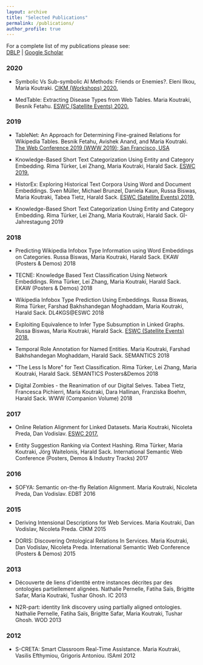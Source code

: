 ```yaml
---
layout: archive
title: "Selected Publications"
permalink: /publications/
author_profile: true
---
```


For a complete list of my publications please see:  
[DBLP](https://dblp.org/pers/k/Koutraki:Maria.html) | [Google Scholar](https://scholar.google.com/citations?hl=en&user=1XZix7MAAAAJ)

### 2020

* Symbolic Vs Sub-symbolic AI Methods: Friends or Enemies?. Eleni Ilkou, Maria Koutraki. [CIKM (Workshops) 2020.](https://www.cikm2020.org/)

* MedTable: Extracting Disease Types from Web Tables. Maria Koutraki, Besnik Fetahu. [ESWC (Satellite Events) 2020.](https://2020.eswc-conferences.org/)

### 2019

*	TableNet: An Approach for Determining Fine-grained Relations for Wikipedia Tables. Besnik Fetahu, Avishek Anand, and Maria Koutraki. 
[The Web Conference 2019 (WWW 2019); San Francisco, USA](http://www2019.thewebconf.org)

* Knowledge-Based Short Text Categorization Using Entity and Category Embedding. Rima Türker, Lei Zhang, Maria Koutraki, Harald Sack. [ESWC 2019.](https://2019.eswc-conferences.org/)

* HistorEx: Exploring Historical Text Corpora Using Word and Document Embeddings. Sven Müller, Michael Brunzel, Daniela Kaun, Russa Biswas, Maria Koutraki, Tabea Tietz, Harald Sack. [ESWC (Satellite Events) 2019.](https://2019.eswc-conferences.org/)

* Knowledge-Based Short Text Categorization Using Entity and Category Embedding. Rima Türker, Lei Zhang, Maria Koutraki, Harald Sack. GI-Jahrestagung 2019

### 2018

* Predicting Wikipedia Infobox Type Information using Word Embeddings on Categories. Russa Biswas, Maria Koutraki, Harald Sack. EKAW (Posters & Demos) 2018

* TECNE: Knowledge Based Text Classification Using Network Embeddings. Rima Türker, Lei Zhang, Maria Koutraki, Harald Sack.
 EKAW (Posters & Demos) 2018

* Wikipedia Infobox Type Prediction Using Embeddings.	Russa Biswas, Rima Türker, Farshad Bakhshandegan Moghaddam, Maria Koutraki, Harald Sack. DL4KGS@ESWC 2018

*	Exploiting Equivalence to Infer Type Subsumption in Linked Graphs. Russa Biswas, Maria Koutraki, Harald Sack.
 [ESWC (Satellite Events) 2018.](https://2018.eswc-conferences.org/)
 
 * Temporal Role Annotation for Named Entities. Maria Koutraki, Farshad Bakhshandegan Moghaddam, Harald Sack. SEMANTICS 2018
 
 * "The Less Is More" for Text Classification. Rima Türker, Lei Zhang, Maria Koutraki, Harald Sack. SEMANTICS Posters&Demos 2018
 
 * Digital Zombies - the Reanimation of our Digital Selves. Tabea Tietz, Francesca Pichierri, Maria Koutraki, Dara Hallinan, Franziska Boehm, Harald Sack. WWW (Companion Volume) 2018

### 2017

* Online Relation Alignment for Linked Datasets. Maria Koutraki, Nicoleta Preda, Dan Vodislav. [ESWC 2017.](https://2017.eswc-conferences.org/)

* Entity Suggestion Ranking via Context Hashing. Rima Türker, Maria Koutraki, Jörg Waitelonis, Harald Sack.
 International Semantic Web Conference (Posters, Demos & Industry Tracks) 2017
 
### 2016

* SOFYA: Semantic on-the-fly Relation Alignment. Maria Koutraki, Nicoleta Preda, Dan Vodislav. EDBT 2016

### 2015

* Deriving Intensional Descriptions for Web Services. Maria Koutraki, Dan Vodislav, Nicoleta Preda. CIKM 2015

* DORIS: Discovering Ontological Relations In Services. Maria Koutraki, Dan Vodislav, Nicoleta Preda. International Semantic Web Conference (Posters & Demos) 2015

### 2013

*	Découverte de liens d'identité entre instances décrites par des ontologies partiellement alignées. Nathalie Pernelle, Fatiha Saïs, Brigitte Safar, Maria Koutraki, Tushar Ghosh. IC 2013

* N2R-part: identity link discovery using partially aligned ontologies. Nathalie Pernelle, Fatiha Saïs, Brigitte Safar, Maria Koutraki, Tushar Ghosh. WOD 2013

### 2012

* S-CRETA: Smart Classroom Real-Time Assistance. Maria Koutraki, Vasilis Efthymiou, Grigoris Antoniou. ISAmI 2012


